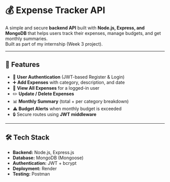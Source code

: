 # 💰 Expense Tracker API

A simple and secure **backend API** built with **Node.js, Express, and MongoDB** that helps users track their expenses, manage budgets, and get monthly summaries.  
Built as part of my internship (Week 3 project).

---

## 🚀 Features
- 🔑 **User Authentication** (JWT-based Register & Login)
- ➕ **Add Expenses** with category, description, and date
- 📜 **View All Expenses** for a logged-in user
- ✏️ **Update / Delete Expenses**
- 📊 **Monthly Summary** (total + per category breakdown)
- ⚠️ **Budget Alerts** when monthly budget is exceeded
- 🔒 Secure routes using **JWT middleware**

---

## 🛠 Tech Stack
- **Backend:** Node.js, Express.js
- **Database:** MongoDB (Mongoose)
- **Authentication:** JWT + bcrypt
- **Deployment:** Render
- **Testing:** Postman


